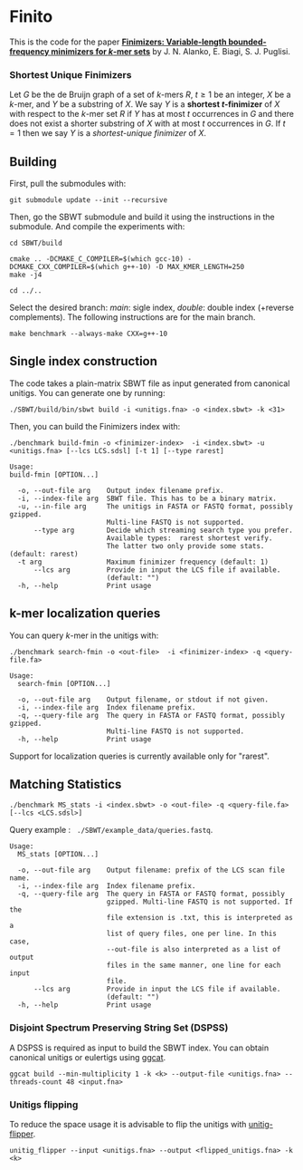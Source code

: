 # Finito
This is the code for the paper [**Finimizers: Variable-length bounded-frequency minimizers for $k$-mer sets**](https://www.biorxiv.org/content/10.1101/2024.02.19.580943v1) by J. N. Alanko, E. Biagi,  S. J. Puglisi. 

### Shortest Unique Finimizers
Let $G$ be the de Bruijn graph of a set of $k$-mers $R$, $t \geq 1$ be an integer, $X$ be a $k$-mer, and $Y$ be a substring of $X$. We say $Y$ is a **shortest $t$-finimizer** of $X$ with respect to the $k$-mer set $R$ if $Y$ has at most $t$ occurrences in $G$ and there does not exist a shorter substring of $X$ with at most $t$ occurrences in $G$. If $t = 1$ then we say $Y$ is a _shortest-unique finimizer_ of $X$.


## Building
First, pull the submodules with:
```
git submodule update --init --recursive
```
Then, go the SBWT submodule and build it using the instructions in the submodule. And compile the experiments with:
```
cd SBWT/build

cmake .. -DCMAKE_C_COMPILER=$(which gcc-10) -DCMAKE_CXX_COMPILER=$(which g++-10) -D MAX_KMER_LENGTH=250
make -j4

cd ../..
```
Select the desired branch: *main*: sigle index, *double*: double index (+reverse complements).
The following instructions are for the main branch.
```
make benchmark --always-make CXX=g++-10
```
## Single index construction

The code takes a plain-matrix SBWT file as input generated from canonical unitigs. You can generate one by running:

```
./SBWT/build/bin/sbwt build -i <unitigs.fna> -o <index.sbwt> -k <31> 
```

Then, you can build the Finimizers index with:

```
./benchmark build-fmin -o <finimizer-index>  -i <index.sbwt> -u <unitigs.fna> [--lcs LCS.sdsl] [-t 1] [--type rarest] 
```
```
Usage:
build-fmin [OPTION...]

  -o, --out-file arg    Output index filename prefix.
  -i, --index-file arg  SBWT file. This has to be a binary matrix.
  -u, --in-file arg     The unitigs in FASTA or FASTQ format, possibly gzipped.
                        Multi-line FASTQ is not supported.
      --type arg        Decide which streaming search type you prefer. 
                        Available types:  rarest shortest verify.
                        The latter two only provide some stats. (default: rarest)
  -t arg                Maximum finimizer frequency (default: 1)
      --lcs arg         Provide in input the LCS file if available. 
                        (default: "")
  -h, --help            Print usage
```

## k-mer localization queries

You can query $k$-mer in the unitigs with:
```
./benchmark search-fmin -o <out-file>  -i <finimizer-index> -q <query-file.fa> 
```
```
Usage:
  search-fmin [OPTION...]

  -o, --out-file arg    Output filename, or stdout if not given.
  -i, --index-file arg  Index filename prefix.
  -q, --query-file arg  The query in FASTA or FASTQ format, possibly gzipped.
                        Multi-line FASTQ is not supported.
  -h, --help            Print usage
```
Support for localization queries is currently available only for "rarest".

## Matching Statistics

```
./benchmark MS_stats -i <index.sbwt> -o <out-file> -q <query-file.fa> [--lcs <LCS.sdsl>]
```
Query example : ``` ./SBWT/example_data/queries.fastq```.
```
Usage:
  MS_stats [OPTION...]

  -o, --out-file arg    Output filename: prefix of the LCS scan file name.
  -i, --index-file arg  Index filename prefix.
  -q, --query-file arg  The query in FASTA or FASTQ format, possibly 
                        gzipped. Multi-line FASTQ is not supported. If the 
                        file extension is .txt, this is interpreted as a 
                        list of query files, one per line. In this case, 
                        --out-file is also interpreted as a list of output 
                        files in the same manner, one line for each input 
                        file.
      --lcs arg         Provide in input the LCS file if available. 
                        (default: "")
  -h, --help            Print usage
```

### Disjoint Spectrum Preserving String Set (DSPSS)
A DSPSS is required as input to build the SBWT index. You can obtain canonical unitigs or eulertigs using [ggcat](https://github.com/algbio/ggcat).

```
ggcat build --min-multiplicity 1 -k <k> --output-file <unitigs.fna> --threads-count 48 <input.fna>
```

### Unitigs flipping
To reduce the space usage it is advisable to flip the unitigs with [unitig-flipper](https://github.com/jnalanko/unitig_flipper).

```
unitig_flipper --input <unitigs.fna> --output <flipped_unitigs.fna> -k <k>

```
